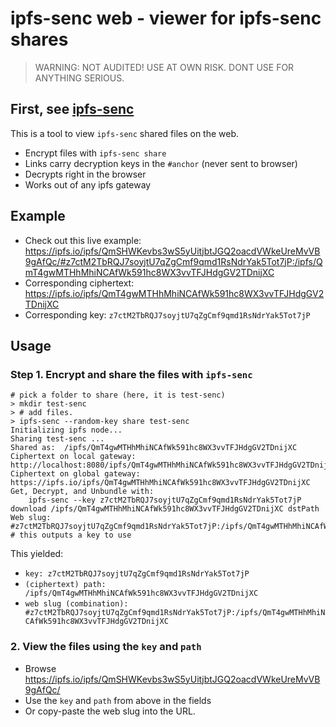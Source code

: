 # ipfs-senc web - viewer for ipfs-senc shares

> WARNING: NOT AUDITED! USE AT OWN RISK. DONT USE FOR ANYTHING SERIOUS.

## First, see [ipfs-senc](https://github.com/jbenet/ipfs-senc)

This is a tool to view `ipfs-senc` shared files on the web.

- Encrypt files with `ipfs-senc share`
- Links carry decryption keys in the `#anchor` (never sent to browser)
- Decrypts right in the browser
- Works out of any ipfs gateway

## Example

- Check out this live example:
https://ipfs.io/ipfs/QmSHWKevbs3wS5yUitjbtJGQ2oacdVWkeUreMvVB9gAfQc/#z7ctM2TbRQJ7soyjtU7qZgCmf9qmd1RsNdrYak5Tot7jP:/ipfs/QmT4gwMTHhMhiNCAfWk591hc8WX3vvTFJHdgGV2TDnijXC
- Corresponding ciphertext: https://ipfs.io/ipfs/QmT4gwMTHhMhiNCAfWk591hc8WX3vvTFJHdgGV2TDnijXC
- Corresponding key: `z7ctM2TbRQJ7soyjtU7qZgCmf9qmd1RsNdrYak5Tot7jP`

## Usage

### Step 1. Encrypt and share the files with `ipfs-senc`
```
# pick a folder to share (here, it is test-senc)
> mkdir test-senc
> # add files.
> ipfs-senc --random-key share test-senc
Initializing ipfs node...
Sharing test-senc ...
Shared as:  /ipfs/QmT4gwMTHhMhiNCAfWk591hc8WX3vvTFJHdgGV2TDnijXC
Ciphertext on local gateway:  http://localhost:8080/ipfs/QmT4gwMTHhMhiNCAfWk591hc8WX3vvTFJHdgGV2TDnijXC
Ciphertext on global gateway:  https://ipfs.io/ipfs/QmT4gwMTHhMhiNCAfWk591hc8WX3vvTFJHdgGV2TDnijXC
Get, Decrypt, and Unbundle with:
    ipfs-senc --key z7ctM2TbRQJ7soyjtU7qZgCmf9qmd1RsNdrYak5Tot7jP download /ipfs/QmT4gwMTHhMhiNCAfWk591hc8WX3vvTFJHdgGV2TDnijXC dstPath
Web slug: #z7ctM2TbRQJ7soyjtU7qZgCmf9qmd1RsNdrYak5Tot7jP:/ipfs/QmT4gwMTHhMhiNCAfWk591hc8WX3vvTFJHdgGV2TDnijXC
# this outputs a key to use
```

This yielded:
- `key: z7ctM2TbRQJ7soyjtU7qZgCmf9qmd1RsNdrYak5Tot7jP`
- `(ciphertext) path: /ipfs/QmT4gwMTHhMhiNCAfWk591hc8WX3vvTFJHdgGV2TDnijXC`
- `web slug (combination): #z7ctM2TbRQJ7soyjtU7qZgCmf9qmd1RsNdrYak5Tot7jP:/ipfs/QmT4gwMTHhMhiNCAfWk591hc8WX3vvTFJHdgGV2TDnijXC`

### 2. View the files using the `key` and `path`

- Browse https://ipfs.io/ipfs/QmSHWKevbs3wS5yUitjbtJGQ2oacdVWkeUreMvVB9gAfQc/
- Use the `key` and `path` from above in the fields
- Or copy-paste the web slug into the URL.

